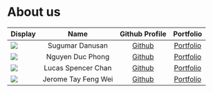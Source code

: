 # About us

Display | Name | Github Profile | Portfolio 
--------|:----:|:--------------:|:---------:
![](https://via.placeholder.com/100.png?text=Photo) | Sugumar Danusan | [Github](https://github.com/danusan-s) | [Portfolio](danusan-s)
![](https://via.placeholder.com/100.png?text=Photo) | Nguyen Duc Phong | [Github](https://github.com/DucPhong135) | [Portfolio](ducphong135)
![](https://via.placeholder.com/100.png?text=Photo) | Lucas Spencer Chan | [Github](https://github.com/lucas-sc0) | [Portfolio](lucas-sc0)
![](https://via.placeholder.com/100.png?text=Photo) | Jerome Tay Feng Wei | [Github](https://github.com/tayjerom) | [Portfolio](tayjerom)
